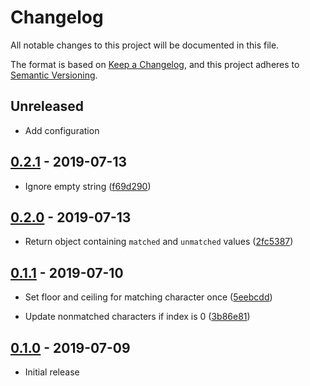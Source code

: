 # Changelog

All notable changes to this project will be documented in this file.

The format is based on [Keep a Changelog](https://keepachangelog.com/en/1.0.0/),
and this project adheres to [Semantic Versioning](https://semver.org/spec/v2.0.0.html).

## Unreleased

*   Add configuration

## [0.2.1](https://github.com/metonym/strind/tree/0.2.1) - 2019-07-13

*   Ignore empty string
([f69d290](https://github.com/metonym/strind/commit/f69d29057bd9232c2bdb95da439b696c125e89fa))

## [0.2.0](https://github.com/metonym/strind/tree/0.2.0) - 2019-07-13

*   Return object containing `matched` and `unmatched` values
([2fc5387](https://github.com/metonym/strind/commit/2fc5387f195910b41ff60531dee8aa068bd97c79))

## [0.1.1](https://github.com/metonym/strind/tree/0.1.1) - 2019-07-10

*   Set floor and ceiling for matching character once
([5eebcdd](https://github.com/metonym/strind/commit/5eebcdd7f8ea47b05b2d59c8fa30c8552e091977))

*   Update nonmatched characters if index is 0
([3b86e81](https://github.com/metonym/strind/commit/3b86e8186b92a987d35cb80589e00f4b6de81d03))

## [0.1.0](https://github.com/metonym/strind/tree/0.1.0) - 2019-07-09

*   Initial release
